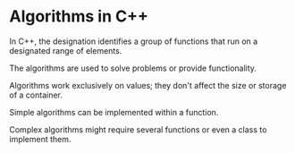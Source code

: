 # Algorithms in C++
In C++, the designation identifies a group of functions that run on a designated range of elements. 

The algorithms are used to solve problems or provide functionality. 

Algorithms work exclusively on values; they don't affect the size or storage of a container. 

Simple algorithms can be implemented within a function. 

Complex algorithms might require several functions or even a class to implement them.
